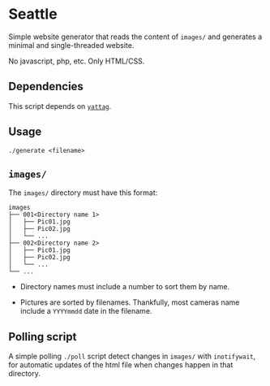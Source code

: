 # Seattle

Simple website generator that reads the content of `images/` and generates a
minimal and single-threaded website.

No javascript, php, etc. Only HTML/CSS.

## Dependencies

This script depends on [`yattag`](https://www.yattag.org/).

## Usage

```shell
./generate <filename>
```

## `images/`

The `images/` directory must have this format:

```
images
├── 001<Directory name 1>
│   ├── Pic01.jpg
│   ├── Pic02.jpg
│   └── ...
├── 002<Directory name 2>
│   ├── Pic01.jpg
│   ├── Pic02.jpg
│   └── ...
└── ...
```

* Directory names must include a number to sort them by name.

* Pictures are sorted by filenames. Thankfully, most cameras name include a
  `YYYYmmdd` date in the filename.

## Polling script

A simple polling `./poll` script detect changes in `images/` with `inotifywait`,
for automatic updates of the html file when changes happen in that directory.
